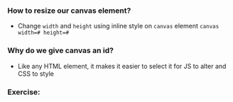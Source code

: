 ### How to resize our canvas element?
- Change `width` and `height` using inline style on `canvas` element
`canvas width=# height=#`

### Why do we give canvas an id?
- Like any HTML element, it makes it easier to select it for JS to alter and CSS to style

### Exercise: 
